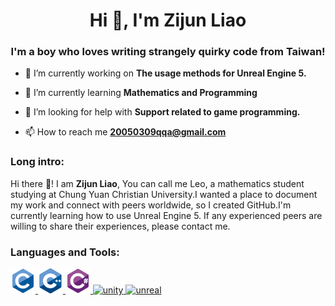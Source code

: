 <h1 align="center">Hi 👋, I'm Zijun Liao</h1>
<h3 align="center">I'm a boy who loves writing strangely quirky code from Taiwan!</h3>

- 🔭 I’m currently working on **The usage methods for Unreal Engine 5.**

- 🌱 I’m currently learning **Mathematics and Programming**

- 🤝 I’m looking for help with **Support related to game programming.**

- 📫 How to reach me **20050309qqa@gmail.com**

<h3 align="left">Long intro:</h3>

Hi there 👋!
I am **Zijun Liao**, You can call me Leo, a mathematics student studying at Chung Yuan Christian University.I wanted a place to document my work and connect with peers worldwide, so I created GitHub.I'm currently learning how to use Unreal Engine 5. If any experienced peers are willing to share their experiences, please contact me.
<h3 align="left">Languages and Tools:</h3>
<p align="left"> <a href="https://www.cprogramming.com/" target="_blank" rel="noreferrer"> <img src="https://raw.githubusercontent.com/devicons/devicon/master/icons/c/c-original.svg" alt="c" width="40" height="40"/> </a> <a href="https://www.w3schools.com/cpp/" target="_blank" rel="noreferrer"> <img src="https://raw.githubusercontent.com/devicons/devicon/master/icons/cplusplus/cplusplus-original.svg" alt="cplusplus" width="40" height="40"/> </a> <a href="https://www.w3schools.com/cs/" target="_blank" rel="noreferrer"> <img src="https://raw.githubusercontent.com/devicons/devicon/master/icons/csharp/csharp-original.svg" alt="csharp" width="40" height="40"/> </a> <a href="https://unity.com/" target="_blank" rel="noreferrer"> <img src="https://www.vectorlogo.zone/logos/unity3d/unity3d-icon.svg" alt="unity" width="40" height="40"/> </a> <a href="https://unrealengine.com/" target="_blank" rel="noreferrer"> <img src="https://raw.githubusercontent.com/kenangundogan/fontisto/036b7eca71aab1bef8e6a0518f7329f13ed62f6b/icons/svg/brand/unreal-engine.svg" alt="unreal" width="40" height="40"/> </a> </p>
